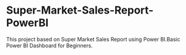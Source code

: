 # Super-Market-Sales-Report-PowerBI
This project based on Super Market Sales Report using Power BI.Basic Power BI Dashboard for Beginners.  

